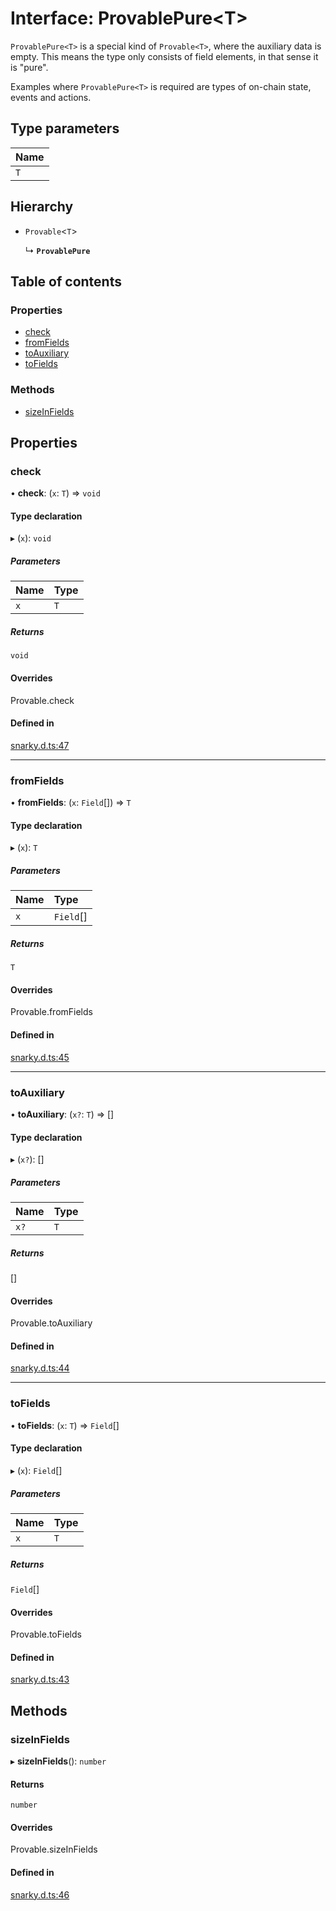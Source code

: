 # Interface: ProvablePure<T\>

`ProvablePure<T>` is a special kind of `Provable<T>`, where the auxiliary data is empty. This means the type only consists of field elements,
in that sense it is "pure".

Examples where `ProvablePure<T>` is required are types of on-chain state, events and actions.

## Type parameters

| Name |
| :------ |
| `T` |

## Hierarchy

- `Provable`<`T`\>

  ↳ **`ProvablePure`**

## Table of contents

### Properties

- [check](ProvablePure.md#check)
- [fromFields](ProvablePure.md#fromfields)
- [toAuxiliary](ProvablePure.md#toauxiliary)
- [toFields](ProvablePure.md#tofields)

### Methods

- [sizeInFields](ProvablePure.md#sizeinfields)

## Properties

### check

• **check**: (`x`: `T`) => `void`

#### Type declaration

▸ (`x`): `void`

##### Parameters

| Name | Type |
| :------ | :------ |
| `x` | `T` |

##### Returns

`void`

#### Overrides

Provable.check

#### Defined in

[snarky.d.ts:47](https://github.com/o1-labs/snarkyjs/blob/c00c3f5/src/snarky.d.ts#L47)

___

### fromFields

• **fromFields**: (`x`: `Field`[]) => `T`

#### Type declaration

▸ (`x`): `T`

##### Parameters

| Name | Type |
| :------ | :------ |
| `x` | `Field`[] |

##### Returns

`T`

#### Overrides

Provable.fromFields

#### Defined in

[snarky.d.ts:45](https://github.com/o1-labs/snarkyjs/blob/c00c3f5/src/snarky.d.ts#L45)

___

### toAuxiliary

• **toAuxiliary**: (`x?`: `T`) => []

#### Type declaration

▸ (`x?`): []

##### Parameters

| Name | Type |
| :------ | :------ |
| `x?` | `T` |

##### Returns

[]

#### Overrides

Provable.toAuxiliary

#### Defined in

[snarky.d.ts:44](https://github.com/o1-labs/snarkyjs/blob/c00c3f5/src/snarky.d.ts#L44)

___

### toFields

• **toFields**: (`x`: `T`) => `Field`[]

#### Type declaration

▸ (`x`): `Field`[]

##### Parameters

| Name | Type |
| :------ | :------ |
| `x` | `T` |

##### Returns

`Field`[]

#### Overrides

Provable.toFields

#### Defined in

[snarky.d.ts:43](https://github.com/o1-labs/snarkyjs/blob/c00c3f5/src/snarky.d.ts#L43)

## Methods

### sizeInFields

▸ **sizeInFields**(): `number`

#### Returns

`number`

#### Overrides

Provable.sizeInFields

#### Defined in

[snarky.d.ts:46](https://github.com/o1-labs/snarkyjs/blob/c00c3f5/src/snarky.d.ts#L46)
